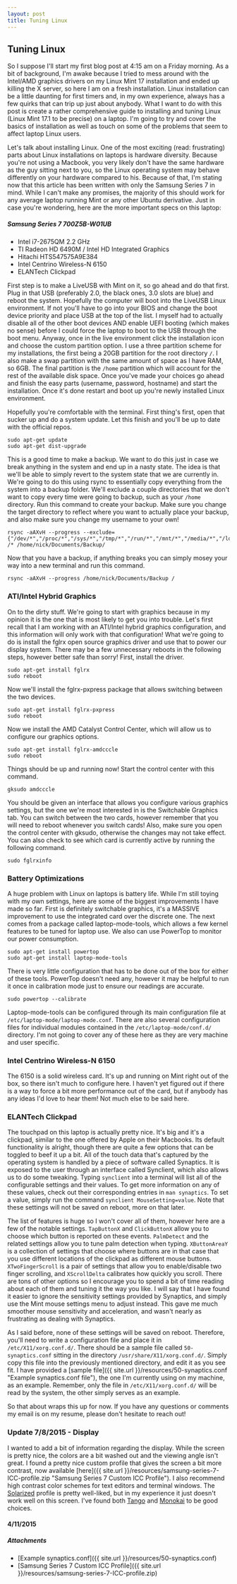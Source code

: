```yaml
---
layout: post
title: Tuning Linux
---
```


Tuning Linux
------------

So I suppose I'll start my first blog post at 4:15 am on a Friday morning. As a bit of background, I'm awake because I tried to mess around with the Intel/AMD graphics drivers on my Linux Mint 17 installation and ended up killing the X server, so here I am on a fresh installation. Linux installation can be a little daunting for first timers and, in my own experience, always has a few quirks that can trip up just about anybody. What I want to do with this post is create a rather comprehensive guide to installing and tuning Linux (Linux Mint 17.1 to be precise) on a laptop. I'm going to try and cover the basics of installation as well as touch on some of the problems that seem to affect laptop Linux users.

Let's talk about installing Linux. One of the most exciting (read: frustrating) parts about Linux installations on laptops is hardware diversity. Because you're not using a Macbook, you very likely don't have the same hardware as the guy sitting next to you, so the Linux operating system may behave differently on your hardware compared to his. Because of that, I'm stating now that this article has been written with only the Samsung Series 7 in mind. While I can't make any promises, the majority of this should work for any average laptop running Mint or any other Ubuntu derivative. Just in case you're wondering, here are the more important specs on this laptop:

##### Samsung Series 7 700Z5B-W01UB
*   Intel i7-2675QM 2.2 GHz
*   TI Radeon HD 6490M / Intel HD Integrated Graphics
*   Hitachi HTS547575A9E384
*   Intel Centrino Wireless-N 6150
*   ELANTech Clickpad

First step is to make a LiveUSB with Mint on it, so go ahead and do that first. Plug in that USB (preferably 2.0, the black ones, 3.0 slots are blue) and reboot the system. Hopefully the computer will boot into the LiveUSB Linux environment. If not you'll have to go into your BIOS and change the boot device priority and place USB at the top of the list. I myself had to actually disable all of the other boot devices AND enable UEFI booting (which makes no sense) before I could force the laptop to boot to the USB through the boot menu. Anyway, once in the live environment click the installation icon and choose the custom partition option. I use a three partition scheme for my installations, the first being a 20GB partition for the root directory `/`. I also make a swap partition with the same amount of space as I have RAM, so 6GB. The final partition is the `/home` partition which will account for the rest of the available disk space. Once you've made your choices go ahead and finish the easy parts (username, password, hostname) and start the installation. Once it's done restart and boot up you're newly installed Linux environment.

Hopefully you're comfortable with the terminal. First thing's first, open that sucker up and do a system update. Let this finish and you'll be up to date with the official repos.

```
sudo apt-get update
sudo apt-get dist-upgrade
```

This is a good time to make a backup. We want to do this just in case we break anything in the system and end up in a nasty state. The idea is that we'll be able to simply revert to the system state that we are currently in. We're going to do this using rsync to essentially copy everything from the system into a backup folder. We'll exclude a couple directories that we don't want to copy every time were going to backup, such as your `/home` directory. Run this command to create your backup. Make sure you change the target directory to reflect where you want to actually place your backup, and also make sure you change my username to your own!

```
rsync -aAXvH --progress --exclude={"/dev/*","/proc/*","/sys/*","/tmp/*","/run/*","/mnt/*","/media/*","/lost+found","/home"} /* /home/nick/Documents/Backup/
```

Now that you have a backup, if anything breaks you can simply mosey your way into a new terminal and run this command.

```
rsync -aAXvH --progress /home/nick/Documents/Backup /
```

### ATI/Intel Hybrid Graphics
On to the dirty stuff. We're going to start with graphics because in my opinion it is the one that is most likely to get you into trouble. Let's first recall that I am working with an ATI/Intel hybrid graphics configuration, and this information will only work with that configuration! What we're going to do is install the fglrx open source graphics driver and use that to power our display system. There may be a few unnecessary reboots in the following steps, however better safe than sorry! First, install the driver.

```
sudo apt-get install fglrx
sudo reboot
```

Now we'll install the fglrx-pxpress package that allows switching between the two devices.

```
sudo apt-get install fglrx-pxpress
sudo reboot
```

Now we install the AMD Catalyst Control Center, which will allow us to configure our graphics options.

```
sudo apt-get install fglrx-amdcccle
sudo reboot
```

Things should be up and running now! Start the control center with this command.

```
gksudo amdcccle
```

You should be given an interface that allows you configure various graphics settings, but the one we're most interested in is the Switchable Graphics tab. You can switch between the two cards, however remember that you will need to reboot whenever you switch cards! Also, make sure you open the control center with gksudo, otherwise the changes may not take effect. You can also check to see which card is currently active by running the following command.

```
sudo fglrxinfo
```

### Battery Optimizations
A huge problem with Linux on laptops is battery life. While I'm still toying with my own settings, here are some of the biggest improvements I have made so far. First is definitely switchable graphics, it's a MASSIVE improvement to use the integrated card over the discrete one. The next comes from a package called laptop-mode-tools, which allows a few kernel features to be tuned for laptop use. We also can use PowerTop to monitor our power consumption.

```
sudo apt-get install powertop
sudo apt-get install laptop-mode-tools
```

There is very little configuration that has to be done out of the box for either of these tools. PowerTop doesn't need any, however it may be helpful to run it once in calibration mode just to ensure our readings are accurate.

```
sudo powertop --calibrate
```

Laptop-mode-tools can be configured through its main configuration file at `/etc/laptop-mode/laptop-mode.conf`. There are also several configuration files for individual modules contained in the `/etc/laptop-mode/conf.d/` directory. I'm not going to cover any of these here as they are very machine and user specific.

### Intel Centrino Wireless-N 6150
The 6150 is a solid wireless card. It's up and running on Mint right out of the box, so there isn't much to configure here. I haven't yet figured out if there is a way to force a bit more performance out of the card, but if anybody has any ideas I'd love to hear them! Not much else to be said here.

### ELANTech Clickpad

The touchpad on this laptop is actually pretty nice. It's big and it's a clickpad, similar to the one offered by Apple on their Macbooks. Its default functionality is alright, though there are quite a few options that can be toggled to beef it up a bit. All of the touch data that's captured by the operating system is handled by a piece of software called Synaptics. It is exposed to the user through an interface called Synclient, which also allows us to do some tweaking. Typing `synclient` into a terminal will list all of the configurable settings and their values. To get more information on any of these values, check out their corresponding entries in `man synaptics`. To set a value, simply run the command `synclient MouseSetting=value`. Note that these settings will not be saved on reboot, more on that later.

The list of features is huge so I won't cover all of them, however here are a few of the notable settings. `TapButtonX` and `ClickButtonX` allow you to choose which button is reported on these events. `PalmDetect` and the related settings allow you to tune palm detection when typing. `XButtonAreaY` is a collection of settings that choose where buttons are in that case that you use different locations of the clickpad as different mouse buttons. `XTwoFingerScroll` is a pair of settings that allow you to enable/disable two finger scrolling, and `XScrollDelta` calibrates how quickly you scroll. There are tons of other options so I encourage you to spend a bit of time reading about each of them and tuning it the way you like. I will say that I have found it easier to ignore the sensitivity settings provided by Synaptics, and simply use the Mint mouse settings menu to adjust instead. This gave me much smoother mouse sensitivity and acceleration, and wasn't nearly as frustrating as dealing with Synaptics.

As I said before, none of these settings will be saved on reboot. Therefore, you'll need to write a configuration file and place it in `/etc/X11/xorg.conf.d/`. There should be a sample file called `50-synaptics.conf` sitting in the directory `/usr/share/X11/xorg.conf.d/`. Simply copy this file into the previously mentioned directory, and edit it as you see fit. I have provided a [sample file]({{ site.url }}/resources/50-synaptics.conf "Example synaptics.conf file"), the one I'm currently using on my machine, as an example. Remember, only the file in `/etc/X11/xorg.conf.d/` will be read by the system, the other simply serves as an example.

So that about wraps this up for now. If you have any questions or comments my email is on my resume, please don't hesitate to reach out!

### Update 7/8/2015 - Display

I wanted to add a bit of information regarding the display. While the screen is pretty nice, the colors are a bit washed out and the viewing angle isn't great. I found a pretty nice custom profile that gives the screen a bit more contrast, now available [here]({{ site.url }}/resources/samsung-series-7-ICC-profile.zip "Samsung Series 7 Custom ICC Profile"). I also recommend high contrast color schemes for text editors and terminal windows. The [Solarized](http://ethanschoonover.com/solarized) profile is pretty well-liked, but in my experience it just doesn't work well on this screen. I've found both [Tango](http://tango.freedesktop.org/Tango_Icon_Theme_Guidelines) and [Monokai](https://terminal.sexy/#Jygi-PjyJygi-SZypuIu9L91ZtnvroH_oe_k-PjydXFe-SZypuIu9L91ZtnvroH_oe_k-fj1) to be good choices.

#### 4/11/2015

##### Attachments
*   [Example synaptics.conf]({{ site.url }}/resources/50-synaptics.conf)
*   [Samsung Series 7 Custom ICC Profile]({{ site.url }}/resources/samsung-series-7-ICC-profile.zip)